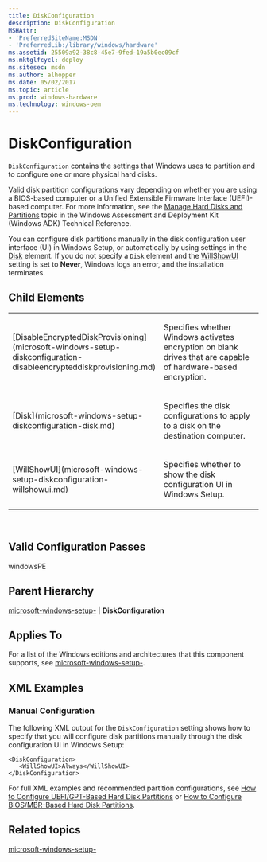 ```yaml
---
title: DiskConfiguration
description: DiskConfiguration
MSHAttr:
- 'PreferredSiteName:MSDN'
- 'PreferredLib:/library/windows/hardware'
ms.assetid: 25509a92-38c8-45e7-9fed-19a5b0ec09cf
ms.mktglfcycl: deploy
ms.sitesec: msdn
ms.author: alhopper
ms.date: 05/02/2017
ms.topic: article
ms.prod: windows-hardware
ms.technology: windows-oem
---
```


# DiskConfiguration


`DiskConfiguration` contains the settings that Windows uses to partition and to configure one or more physical hard disks.

Valid disk partition configurations vary depending on whether you are using a BIOS-based computer or a Unified Extensible Firmware Interface (UEFI)-based computer. For more information, see the [Manage Hard Disks and Partitions](http://go.microsoft.com/fwlink/?LinkId=206671) topic in the Windows Assessment and Deployment Kit (Windows ADK) Technical Reference.

You can configure disk partitions manually in the disk configuration user interface (UI) in Windows Setup, or automatically by using settings in the [Disk](microsoft-windows-setup-diskconfiguration-disk.md) element. If you do not specify a `Disk` element and the [WillShowUI](microsoft-windows-setup-diskconfiguration-willshowui.md) setting is set to **Never**, Windows logs an error, and the installation terminates.

## Child Elements


<table>
<colgroup>
<col width="50%" />
<col width="50%" />
</colgroup>
<tbody>
<tr class="odd">
<td><p>[DisableEncryptedDiskProvisioning](microsoft-windows-setup-diskconfiguration-disableencrypteddiskprovisioning.md)</p></td>
<td><p>Specifies whether Windows activates encryption on blank drives that are capable of hardware-based encryption.</p></td>
</tr>
<tr class="even">
<td><p>[Disk](microsoft-windows-setup-diskconfiguration-disk.md)</p></td>
<td><p>Specifies the disk configurations to apply to a disk on the destination computer.</p></td>
</tr>
<tr class="odd">
<td><p>[WillShowUI](microsoft-windows-setup-diskconfiguration-willshowui.md)</p></td>
<td><p>Specifies whether to show the disk configuration UI in Windows Setup.</p></td>
</tr>
</tbody>
</table>

 

## Valid Configuration Passes


windowsPE

## Parent Hierarchy


[microsoft-windows-setup-](microsoft-windows-setup.md) | **DiskConfiguration**

## Applies To


For a list of the Windows editions and architectures that this component supports, see [microsoft-windows-setup-](microsoft-windows-setup.md).

## XML Examples


### Manual Configuration

The following XML output for the `DiskConfiguration` setting shows how to specify that you will configure disk partitions manually through the disk configuration UI in Windows Setup:

```
<DiskConfiguration>
   <WillShowUI>Always</WillShowUI>
</DiskConfiguration>
```

For full XML examples and recommended partition configurations, see [How to Configure UEFI/GPT-Based Hard Disk Partitions](http://go.microsoft.com/fwlink/?LinkId=214261) or [How to Configure BIOS/MBR-Based Hard Disk Partitions](http://go.microsoft.com/fwlink/?LinkId=214260).

## Related topics


[microsoft-windows-setup-](microsoft-windows-setup.md)

 

 







